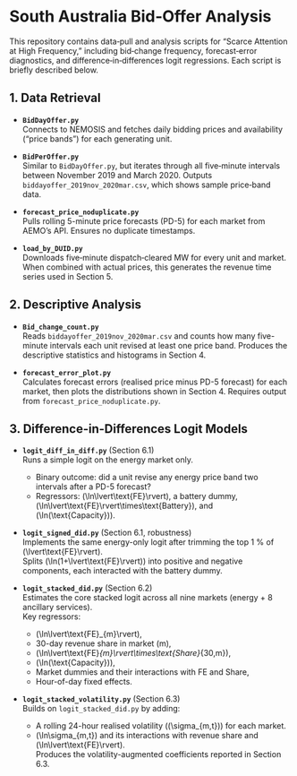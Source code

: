 # South Australia Bid‐Offer Analysis

This repository contains data‐pull and analysis scripts for “Scarce Attention at High Frequency,” including bid‐change frequency, forecast‐error diagnostics, and difference‐in‐differences logit regressions.  Each script is briefly described below.

## 1. Data Retrieval

- **`BidDayOffer.py`**  
  Connects to NEMOSIS and fetches daily bidding prices and availability (“price bands”) for each generating unit.  

- **`BidPerOffer.py`**  
  Similar to `BidDayOffer.py`, but iterates through all five‐minute intervals between November 2019 and March 2020.  Outputs `biddayoffer_2019nov_2020mar.csv`, which shows sample price‐band data.

- **`forecast_price_noduplicate.py`**  
  Pulls rolling 5-minute price forecasts (PD-5) for each market from AEMO’s API.  Ensures no duplicate timestamps.  

- **`load_by_DUID.py`**  
  Downloads five‐minute dispatch‐cleared MW for every unit and market.  When combined with actual prices, this generates the revenue time series used in Section 5.

## 2. Descriptive Analysis

- **`Bid_change_count.py`**  
  Reads `biddayoffer_2019nov_2020mar.csv` and counts how many five-minute intervals each unit revised at least one price band.  Produces the descriptive statistics and histograms in Section 4.

- **`forecast_error_plot.py`**  
  Calculates forecast errors (realised price minus PD-5 forecast) for each market, then plots the distributions shown in Section 4.  Requires output from `forecast_price_noduplicate.py`.

## 3. Difference-in-Differences Logit Models

- **`logit_diff_in_diff.py`** (Section 6.1)  
  Runs a simple logit on the energy market only.  
  - Binary outcome: did a unit revise any energy price band two intervals after a PD-5 forecast?  
  - Regressors: \(\ln\lvert\text{FE}\rvert\), a battery dummy, \(\ln\lvert\text{FE}\rvert\times\text{Battery}\), and \(\ln(\text{Capacity})\).  

- **`logit_signed_did.py`** (Section 6.1, robustness)  
  Implements the same energy-only logit after trimming the top 1 % of \(\lvert\text{FE}\rvert\).  
  Splits \(\ln(1+\lvert\text{FE}\rvert)\) into positive and negative components, each interacted with the battery dummy.  

- **`logit_stacked_did.py`** (Section 6.2)  
  Estimates the core stacked logit across all nine markets (energy + 8 ancillary services).  
  Key regressors: 
  - \(\ln\lvert\text{FE}_{m}\rvert\),  
  - 30-day revenue share in market \(m\),  
  - \(\ln\lvert\text{FE}_{m}\rvert\times\text{Share}_{30,m}\),  
  - \(\ln(\text{Capacity})\),  
  - Market dummies and their interactions with FE and Share,  
  - Hour-of-day fixed effects.  

- **`logit_stacked_volatility.py`** (Section 6.3)  
  Builds on `logit_stacked_did.py` by adding:
  - A rolling 24-hour realised volatility (\(\sigma_{m,t}\)) for each market.  
  - \(\ln\sigma_{m,t}\) and its interactions with revenue share and \(\ln\lvert\text{FE}\rvert\).  
  Produces the volatility-augmented coefficients reported in Section 6.3.
